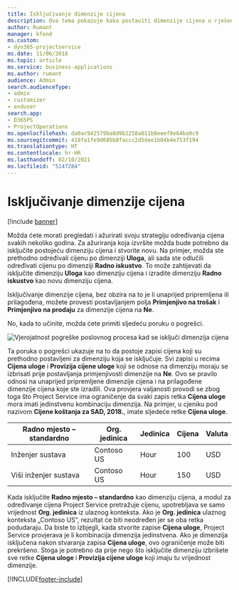 ```yaml
---
title: Isključivanje dimenzije cijena
description: Ova tema pokazuje kako postaviti dimenzije cijena u rješenju Project Service.
author: Rumant
manager: kfend
ms.custom:
- dyn365-projectservice
ms.date: 11/06/2018
ms.topic: article
ms.service: business-applications
ms.author: rumant
audience: Admin
search.audienceType:
- admin
- customizer
- enduser
search.app:
- D365PS
- ProjectOperations
ms.openlocfilehash: da0ac942579ba8d9b2258a011b8eeef8e64ba9c9
ms.sourcegitcommit: 418fa1fe9d605b8faccc2d5dee1b04b4e753f194
ms.translationtype: HT
ms.contentlocale: hr-HR
ms.lasthandoff: 02/10/2021
ms.locfileid: "5147284"
---
```

# <a name="turn-off-a-pricing-dimension"></a>Isključivanje dimenzije cijena

[!include [banner](../includes/psa-now-project-operations.md)]

Možda ćete morati pregledati i ažurirati svoju strategiju određivanja cijena svakih nekoliko godina. Za ažuriranja koja izvršite možda bude potrebno da isključite postojeću dimenziju cijena i stvorite novu. Na primjer, možda ste prethodno određivali cijenu po dimenziji **Uloga**, ali sada ste odlučili određivati cijenu po dimenziji **Radno iskustvo**. To može zahtijevati da isključite dimenziju **Uloga** kao dimenziju cijena i izradite dimenziju **Radno iskustvo** kao novu dimenziju cijena. 

Isključivanje dimenzije cijena, bez obzira na to je li unaprijed pripremljena ili prilagođena, možete provesti postavljanjem polja **Primjenjivo na trošak** i **Primjenjivo na prodaju** za dimenzije cijena na **Ne**.

No, kada to učinite, možda ćete primiti sljedeću poruku o pogrešci.

![Vjerojatnost pogreške poslovnog procesa kad se isključi dimenzija cijena](media/Business-Process-Error.png)


Ta poruka o pogrešci ukazuje na to da postoje zapisi cijena koji su prethodno postavljeni za dimenziju koja se isključuje. Svi zapisi u recima **Cijena uloge** i **Provizija cijene uloge** koji se odnose na dimenziju moraju se izbrisati prije postavljanja primjenjivosti dimenzije na **Ne**. Ovo se pravilo odnosi na unaprijed pripremljene dimenzije cijena i na prilagođene dimenzije cijena koje ste izradili. Ova provjera valjanosti provodi se zbog toga što Project Service ima ograničenje da svaki zapis retka **Cijena uloge** mora imati jedinstvenu kombinaciju dimenzija. Na primjer, u cjeniku pod nazivom **Cijene koštanja za SAD, 2018.**, imate sljedeće retke **Cijena uloge**. 

| Radno mjesto – standardno         | Org. jedinica    |Jedinica   |Cijena  |Valuta  |
| -----------------------|-------------|-------|-------|----------|
| Inženjer sustava|Contoso US|Hour| 100|USD|
| Viši inženjer sustava|Contoso US|Hour| 150| USD|


Kada isključite **Radno mjesto – standardno** kao dimenziju cijena, a modul za određivanje cijena Project Service pretražuje cijenu, upotrebljava se samo vrijednost **Org. jedinica** iz ulaznog konteksta. Ako je **Org. jedinica** ulaznog konteksta „Contoso US”, rezultat će biti neodređen jer se oba retka podudaraju. Da biste to izbjegli, kada stvorite zapise **Cijena uloge**, Project Service provjerava je li kombinacija dimenzija jedinstvena. Ako je dimenzija isključena nakon stvaranja zapisa **Cijena uloge**, ovo ograničenje može biti prekršeno. Stoga je potrebno da prije nego što isključite dimenziju izbrišete sve retke **Cijena uloge** i **Provizija cijene uloge** koji imaju tu vrijednost dimenzije.



[!INCLUDE[footer-include](../includes/footer-banner.md)]